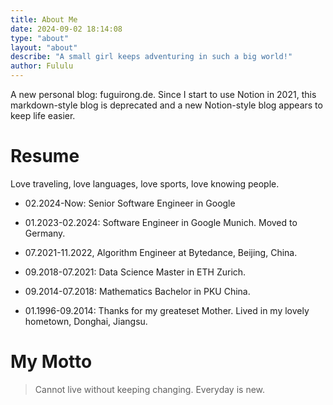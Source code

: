 ```yaml
---
title: About Me
date: 2024-09-02 18:14:08
type: "about"
layout: "about"
describe: "A small girl keeps adventuring in such a big world!"
author: Fululu
---
```


A new personal blog: fuguirong.de. Since I start to use Notion in 2021, this markdown-style blog is deprecated and a new Notion-style blog appears to keep life easier.

# Resume

Love traveling, love languages, love sports, love knowing people. 

- 02.2024-Now: Senior Software Engineer in Google

- 01.2023-02.2024: Software Engineer in Google Munich. Moved to Germany. 

- 07.2021-11.2022, Algorithm Engineer at Bytedance, Beijing, China. 

- 09.2018-07.2021: Data Science Master in ETH Zurich. 

- 09.2014-07.2018: Mathematics Bachelor in PKU China. 

- 01.1996-09.2014: Thanks for my greateset Mother. Lived in my lovely hometown, Donghai, Jiangsu.

# My Motto

>  Cannot live without keeping changing. Everyday is new. 
